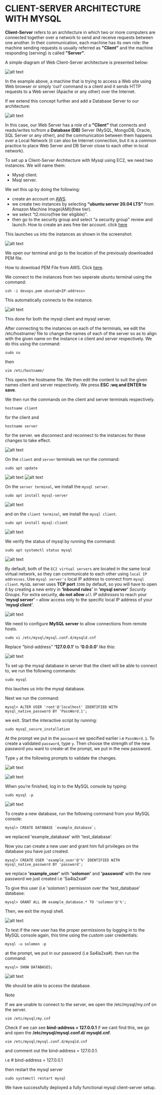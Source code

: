 # CLIENT-SERVER ARCHITECTURE WITH MYSQL

**Client-Server** refers to an architecture in which two or more computers are connected together over a network to send and receive requests between one another. In their communication, each machine has its own role: the machine sending requests is usually referred as **"Client"** and the machine responding (serving) is called **"Server"**.

A simple diagram of Web Client-Server architecture is presented below:

![alt text](images/5.1.png)

In the example above, a machine that is trying to access a Web site using Web browser or simply ‘curl’ command is a client and it sends HTTP requests to a Web server (Apache or any other) over the Internet.

If we extend this concept further and add a Database Server to our architecture:

![alt text](images/5.2.png)

In this case, our Web Server has a role of a **"Client"** that connects and reads/writes to/from a **Database (DB)** Server (MySQL, MongoDB, Oracle, SQL Server or any other), and the communication between them happens over a Local Network (it can also be Internet connection, but it is a common practice to place Web Server and DB Server close to each other in local network).

To set up a Client-Server Architecture with Mysql using EC2, we need two instances. We will name them:

- Mysql client.
- Msql server.

We set this up by doing the following:

- create an account on [AWS](https://aws.amazon.com/).
- we create two instances by selecting **“ubuntu server 20.04 LTS”** from Amazon Machine Image(AMI)(free tier).
- we select “t2.micro(free tier eligible)”.
- then go to the security group and select “a security group” review and launch.
How to create an aws free tier account. click [here](https://www.youtube.com/watch?v=xxKuB9kJoYM&list=PLtPuNR8I4TvkwU7Zu0l0G_uwtSUXLckvh&index=8)

This launches us into the instances as shown in the screenshot:

![alt text](images/5.3.png)

We open our terminal and go to the location of the previously downloaded PEM file.

How to download PEM File from AWS. Click [here](https://intellipaat.com/community/52119/how-to-download-a-pem-file-from-aws).

We connect to the instances from two seperate ubuntu terminal using the command:
```
ssh -i devops.pem ubuntu@<IP-address>
```
This automatically connects to the instance.

![alt text](images/5.4.png)

This done for both the mysql client and mysql server.

After connecting to the instances on each of the terminals, we edit the /etc/hostname/ file to change the names of each of the server so as to align with the given name on the instance i.e client and server respectively. We do this using the command:
```
sudo su
```
then
```
vim /etc/hostname/
```
This opens the hostname file. We then edit the content to suit the given names client and server respectively. We press **ESC :wq and ENTER to save**.

We then run the commands on the client and server terminals respectively.
```
hostname client 
```
 for the client and
```
hostname server 
```
for the server.
we disconnect and reconnect to the instances for these changes to take effect.

![alt text](images/5.5.png)

On the `client` and `server` terminals we run the command:
```
sudo apt update
```
![alt text](images/5.6.png)
![alt text](images/5.7.png)

On the `server terminal`, we install the `mysql server`.
```
sudo apt install mysql-server
```
![alt text](images/5.8.png)

and on the `client terminal`, we install the `mysql client`.
```
sudo apt install mysql-client
```
![alt text](images/5.9.png)

We verify the status of mysql by running the command:
```
sudo apt systemctl status mysql
```
![alt text](images/5.10.png)

By default, both of the `EC2 virtual servers` are located in the same local virtual network, so they can communicate to each other using `local IP addresses`. Use `mysql server's` local IP address to connect from `mysql client`. `MySQL` server uses **TCP port** `3306` by default, so you will have to open it by creating a new entry in **‘Inbound rules’** in **‘mysql server’** *Security Groups*. For extra security, **do not allow** `all` *IP addresses* to reach your **‘mysql server’** – allow access only to the specific local IP address of your **‘mysql client’**.

![alt text](images/5.11.png)

We need to configure **MySQL server** to allow connections from remote hosts.
```
sudo vi /etc/mysql/mysql.conf.d/mysqld.cnf
```
Replace "bind-address" **‘127.0.0.1’** to **‘0.0.0.0’** like this:

![alt text](images/5.12.png)

To set up the mysql database in server that the client will be able to connect to, we run the following commands:
```
sudo mysql
```
this lauches us into the mysql database.

Next we run the command:
```
mysql> ALTER USER 'root'@'localhost' IDENTIFIED WITH mysql_native_password BY 'PassWord.1';
```
we exit. Start the interactive script by running:
```
sudo mysql_secure_installation
```

At the prompt we put in the `password` we specified earlier i.e `PassWord.1`. To create a validated `password`, type `y`. Then choose the strength of the new password you want to create-at the prompt, we put in the new password.

Type `y` at the following prompts to validate the changes.

![alt text](images/5.13.png)

![alt text](images/5.14.png)

When you’re finished, log in to the MySQL console by typing:
```
sudo mysql -p
```
![alt text](images/5.15.png)


To create a new database, run the following command from your MySQL console:
```
mysql> CREATE DATABASE `example_database`;
```
we replaced 'example_database' with 'test_database'.

Now you can create a new user and grant him full privileges on the database you have just created.
```
mysql> CREATE USER 'example_user'@'%' IDENTIFIED WITH mysql_native_password BY 'password';
```
we replace **'example_user'** with **'solomon'** and **'password'** with the new password we just created i.e 'Sa4la2xa#'

To give this user (i.e 'solomon') permission over the 'test_database' database:
```
mysql> GRANT ALL ON example_database.* TO 'solomon'@'%';
```
Then, we exit the mysql shell.

![alt text](images/5.16.png)

To test if the new user has the proper permissions by logging in to the MySQL console again, this time using the custom user credentials:
```
mysql -u solomon -p
```
at the prompt, we put in our password (i.e Sa4la2xa#). then run the command:
```
mysql> SHOW DATABASES;
```
![alt text](images/5.17.png)

We should be able to access the database.

> [!NOTE] 
> If we are unable to connect to the server, we open the /etc/mysql/my.cnf on the server.
```
vim /etc/mysql/my.cnf
```
Check if we can see **bind-address = 127.0.0.1** if we cant find this, we go and open the **/etc/mysql/mysql.conf.d/ mysqld.cnf**.
```
vim /etc/mysql/mysql.conf.d/mysqld.cnf
```
and comment out the bind-address = 127.0.0.1.

i.e # bind-address = 127.0.0.1

then restart the mysql server
```
sudo systemctl restart mysql
```
We have successfully deployed a fully functional mysql client-server setup.